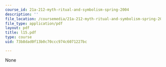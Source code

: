 ```yaml
---
course_id: 21a-212-myth-ritual-and-symbolism-spring-2004
description: ''
file_location: /coursemedia/21a-212-myth-ritual-and-symbolism-spring-2004/73b8dad0f13b0c70ccc974c6071227bc_l15.pdf
file_type: application/pdf
layout: pdf
title: l15.pdf
type: course
uid: 73b8dad0f13b0c70ccc974c6071227bc

---
```

None